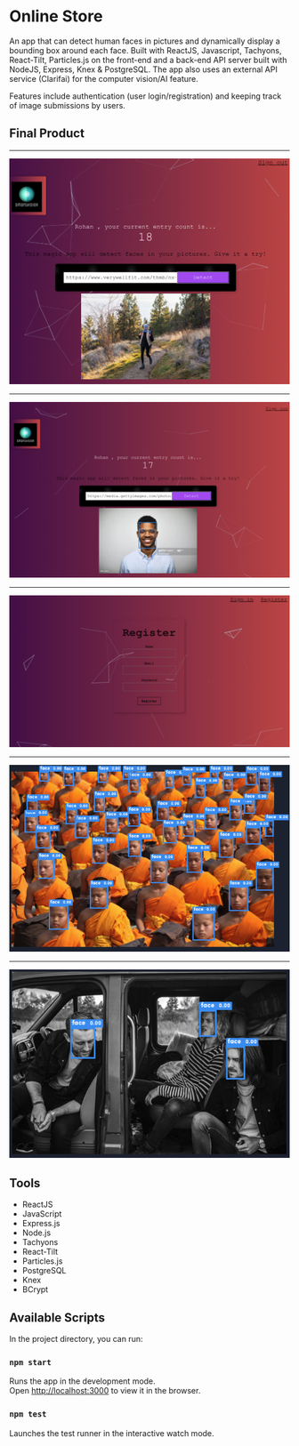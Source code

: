 # Online Store

An app that can detect human faces in pictures and dynamically display a bounding box around each face. Built with ReactJS, Javascript, Tachyons, React-Tilt, Particles.js on the front-end and a back-end API server built with NodeJS, Express, Knex & PostgreSQL. The app also uses an external API service (Clarifai) for the computer vision/AI feature. 

Features include authentication (user login/registration) and keeping track of image submissions by users. 

## Final Product

------------------------------------
!["Home Page"](https://github.com/rohanbatra24/face-recognition-app/blob/master/assets/screenshots/Screen%20Shot%202020-07-07%20at%207.37.40%20PM.png?raw=true)

------------------------------------
![""](https://github.com/rohanbatra24/face-recognition-app/blob/master/assets/screenshots/Screen%20Shot%202020-07-07%20at%207.36.47%20PM.png?raw=true)

------------------------------------
!["Register"](https://github.com/rohanbatra24/face-recognition-app/blob/master/assets/screenshots/Screen%20Shot%202020-07-07%20at%207.39.12%20PM.png?raw=true)

------------------------------------
![""](https://github.com/rohanbatra24/face-recognition-app/blob/master/assets/screenshots/Screen%20Shot%202020-07-07%20at%207.40.23%20PM.png?raw=true)

------------------------------------
![""](https://github.com/rohanbatra24/face-recognition-app/blob/master/assets/screenshots/Screen%20Shot%202020-07-07%20at%207.40.42%20PM.png?raw=true)

## Tools

- ReactJS
- JavaScript
- Express.js
- Node.js
- Tachyons
- React-Tilt
- Particles.js
- PostgreSQL
- Knex
- BCrypt



## Available Scripts

In the project directory, you can run:

### `npm start`

Runs the app in the development mode.<br />
Open [http://localhost:3000](http://localhost:3000) to view it in the browser.


### `npm test`

Launches the test runner in the interactive watch mode.<br />



